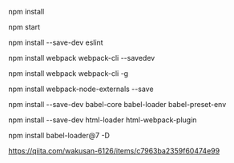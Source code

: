 npm install

npm start

npm install --save-dev eslint

npm install webpack webpack-cli --savedev

npm install webpack webpack-cli -g

npm install webpack-node-externals --save

npm install --save-dev babel-core babel-loader babel-preset-env

npm install  --save-dev html-loader html-webpack-plugin

npm install babel-loader@7 -D

https://qiita.com/wakusan-6126/items/c7963ba2359f60474e99

